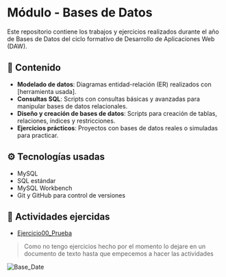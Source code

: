 # Módulo - Bases de Datos

Este repositorio contiene los trabajos y ejercicios realizados durante el año de Bases de Datos del ciclo formativo de Desarrollo de Aplicaciones Web (DAW).

## 📙 Contenido

- **Modelado de datos**: Diagramas entidad-relación (ER) realizados con [herramienta usada].
- **Consultas SQL**: Scripts con consultas básicas y avanzadas para manipular bases de datos relacionales.
- **Diseño y creación de bases de datos**: Scripts para creación de tablas, relaciones, índices y restricciones.
- **Ejercicios prácticos**: Proyectos con bases de datos reales o simuladas para practicar.

## ⚙️ Tecnologías usadas

- MySQL 
- SQL estándar
- MySQL Workbench
- Git y GitHub para control de versiones

 ## 📃 Actividades ejercidas

- [Ejercicio00_Prueba](https://github.com/user-attachments/files/22681734/base.de.datos_ejemplo.txt)

> Como no tengo ejercicios hecho por el momento lo dejare en un documento de texto hasta que empecemos a hacer las actividades
 
![Base_Date](https://www.impress-group.com/wp-content/uploads/2020/05/bases-de-datos-scaled.jpg)



